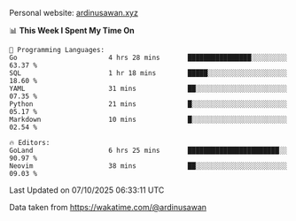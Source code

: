 Personal website: [ardinusawan.xyz](https://ardinusawan.xyz)

<!--START_SECTION:waka-->
📊 **This Week I Spent My Time On** 

```text
💬 Programming Languages: 
Go                       4 hrs 28 mins       ████████████████░░░░░░░░░   63.37 % 
SQL                      1 hr 18 mins        █████░░░░░░░░░░░░░░░░░░░░   18.60 % 
YAML                     31 mins             ██░░░░░░░░░░░░░░░░░░░░░░░   07.35 % 
Python                   21 mins             █░░░░░░░░░░░░░░░░░░░░░░░░   05.17 % 
Markdown                 10 mins             █░░░░░░░░░░░░░░░░░░░░░░░░   02.54 % 

🔥 Editors: 
GoLand                   6 hrs 25 mins       ███████████████████████░░   90.97 % 
Neovim                   38 mins             ██░░░░░░░░░░░░░░░░░░░░░░░   09.03 % 
```


 Last Updated on 07/10/2025 06:33:11 UTC
<!--END_SECTION:waka-->
Data taken from https://wakatime.com/@ardinusawan
